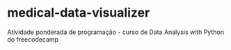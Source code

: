 # medical-data-visualizer
Atividade ponderada de programação - curso de Data Analysis with Python do freecodecamp

